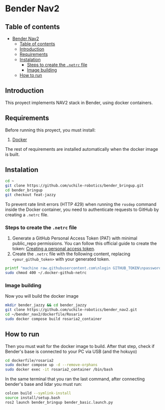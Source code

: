 # Bender Nav2

## Table of contents
- [Bender Nav2](#bender-nav2)
  - [Table of contents](#table-of-contents)
  - [Introduction](#introduction)
  - [Requirements](#requirements)
  - [Instalation](#instalation)
    - [Steps to create the `.netrc` file](#steps-to-create-the-netrc-file)
    - [Image building](#image-building)
  - [How to run](#how-to-run)
  
## Introduction

This proyect implements NAV2 stack in Bender, using docker containers.

## Requirements

Before running this proyect, you must install:

1. [Docker](https://docs.docker.com/engine/install/)

The rest of requirements are installed automatically when the docker image is built.

## Instalation


```bash
cd ~
git clone https://github.com/uchile-robotics/bender_bringup.git
cd bender_bringup
git checkout feat-jazzy
```
To prevent rate limit errors (HTTP 429) when running the `rosdep` command inside the Docker container, you need to authenticate requests to GitHub by creating a `.netrc` file.

### Steps to create the `.netrc` file

1. Generate a GitHub Personal Access Token (PAT) with minimal public_repo permissions. You can follow this official guide to create the token: [Creating a personal access token](https://docs.github.com/es/authentication/keeping-your-account-and-data-secure/managing-your-personal-access-tokens#creating-a-personal-access-token-classic).
2. Create the `.netrc` file with the following content, replacing `<your_github_token>` with your generated token.


```bash
printf "machine raw.githubusercontent.com\nlogin GITHUB_TOKEN\npassword <your_github_token>" > ~/.docker-github-netrc
sudo chmod 400 ~/.docker-github-netrc
```

### Image building
Now you will build the docker image

```bash
mkdir bender_jazzy && cd bender_jazzy
git clone https://github.com/uchile-robotics/bender_nav2.git
cd ~/bender_nav2/dockerfile/Rosaria
sudo docker compose build rosaria2_container
```
## How to run

Then you must wait for the docker image to build. After that step, check if Bender's base is connected to your PC via USB (and the hokuyo)

```bash
cd dockerfile/rosaria2
sudo docker compose up -d --remove-orphans
sudo docker exec -it rosaria2_container /bin/bash
```

In the same terminal that you ran the last command, after connecting bender's base and lidar you must run:

```bash
colcon build --symlink-install
source install/setup.bash
ros2 launch bender_bringup bender_basic.launch.py

```



